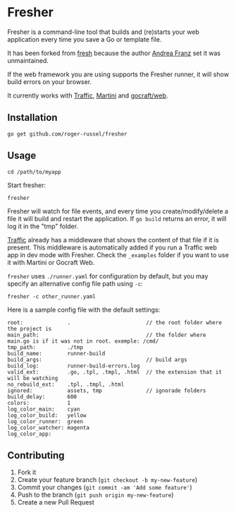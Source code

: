 # Fresher

Fresher is a command-line tool that builds and (re)starts your web application every time you save a Go or template file.

It has been forked from [fresh](https://github.com/gravityblast/fresher) because the author [Andrea Franz](http://gravityblast.com) set it was unmaintained.

If the web framework you are using supports the Fresher runner, it will show build errors on your browser.

It currently works with [Traffic](https://github.com/pilu/traffic), [Martini](https://github.com/codegangsta/martini) and [gocraft/web](https://github.com/gocraft/web).

## Installation

    go get github.com/roger-russel/fresher

## Usage

    cd /path/to/myapp

Start fresher:

    fresher

Fresher will watch for file events, and every time you create/modify/delete a file it will build and restart the application.
If `go build` returns an error, it will log it in the "tmp" folder.

[Traffic](https://github.com/pilu/traffic) already has a middleware that shows the content of that file if it is present. This middleware is automatically added if you run a Traffic web app in dev mode with Fresher.
Check the `_examples` folder if you want to use it with Martini or Gocraft Web.

`fresher` uses `./runner.yaml` for configuration by default, but you may specify an alternative config file path using `-c`:

    fresher -c other_runner.yaml

Here is a sample config file with the default settings:

    root:              .                        // the root folder where the project is
    main_path:                                  // the folder where main.go is if it was not in root. exemple: /cmd/
    tmp_path:          ./tmp
    build_name:        runner-build
    build_args:                                 // build args
    build_log:         runner-build-errors.log
    valid_ext:         .go, .tpl, .tmpl, .html  // the extension that it will be watching
    no_rebuild_ext:    .tpl, .tmpl, .html
    ignored:           assets, tmp              // ignorade folders
    build_delay:       600
    colors:            1
    log_color_main:    cyan
    log_color_build:   yellow
    log_color_runner:  green
    log_color_watcher: magenta
    log_color_app:

## Contributing

1. Fork it
2. Create your feature branch (`git checkout -b my-new-feature`)
3. Commit your changes (`git commit -am 'Add some feature'`)
4. Push to the branch (`git push origin my-new-feature`)
5. Create a new Pull Request
